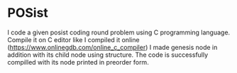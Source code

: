 # POSist
I code a given posist coding round problem using C programming language. 
Compile it on C editor like I compiled it online (https://www.onlinegdb.com/online_c_compiler)
I made genesis node in addition with its child node using structure.
The code is successfully compilled with its node printed in preorder form.
